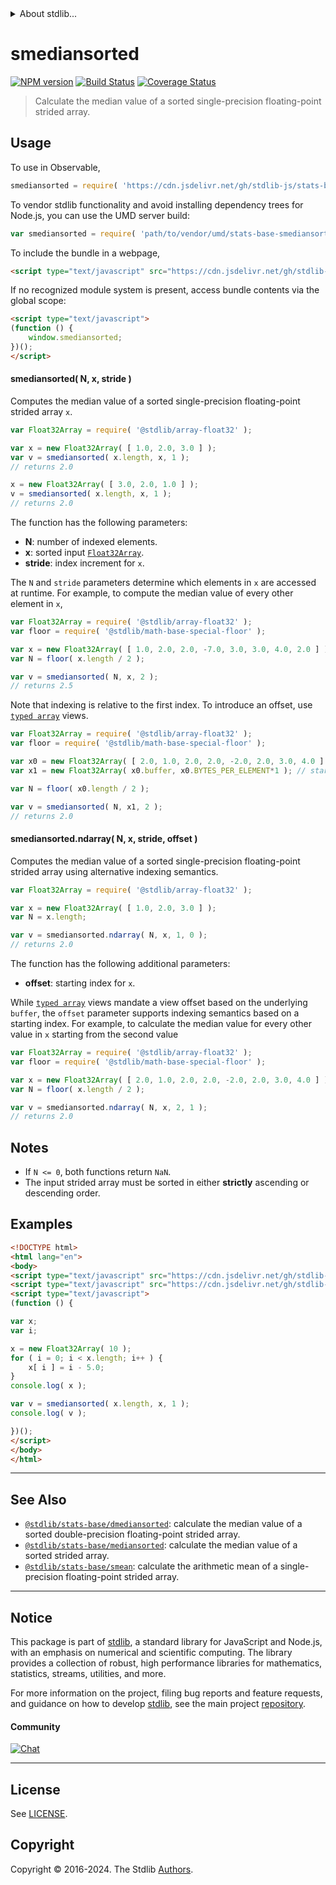 <!--

@license Apache-2.0

Copyright (c) 2020 The Stdlib Authors.

Licensed under the Apache License, Version 2.0 (the "License");
you may not use this file except in compliance with the License.
You may obtain a copy of the License at

   http://www.apache.org/licenses/LICENSE-2.0

Unless required by applicable law or agreed to in writing, software
distributed under the License is distributed on an "AS IS" BASIS,
WITHOUT WARRANTIES OR CONDITIONS OF ANY KIND, either express or implied.
See the License for the specific language governing permissions and
limitations under the License.

-->


<details>
  <summary>
    About stdlib...
  </summary>
  <p>We believe in a future in which the web is a preferred environment for numerical computation. To help realize this future, we've built stdlib. stdlib is a standard library, with an emphasis on numerical and scientific computation, written in JavaScript (and C) for execution in browsers and in Node.js.</p>
  <p>The library is fully decomposable, being architected in such a way that you can swap out and mix and match APIs and functionality to cater to your exact preferences and use cases.</p>
  <p>When you use stdlib, you can be absolutely certain that you are using the most thorough, rigorous, well-written, studied, documented, tested, measured, and high-quality code out there.</p>
  <p>To join us in bringing numerical computing to the web, get started by checking us out on <a href="https://github.com/stdlib-js/stdlib">GitHub</a>, and please consider <a href="https://opencollective.com/stdlib">financially supporting stdlib</a>. We greatly appreciate your continued support!</p>
</details>

# smediansorted

[![NPM version][npm-image]][npm-url] [![Build Status][test-image]][test-url] [![Coverage Status][coverage-image]][coverage-url] <!-- [![dependencies][dependencies-image]][dependencies-url] -->

> Calculate the median value of a sorted single-precision floating-point strided array.

<section class="intro">

</section>

<!-- /.intro -->



<section class="usage">

## Usage

To use in Observable,

```javascript
smediansorted = require( 'https://cdn.jsdelivr.net/gh/stdlib-js/stats-base-smediansorted@umd/browser.js' )
```

To vendor stdlib functionality and avoid installing dependency trees for Node.js, you can use the UMD server build:

```javascript
var smediansorted = require( 'path/to/vendor/umd/stats-base-smediansorted/index.js' )
```

To include the bundle in a webpage,

```html
<script type="text/javascript" src="https://cdn.jsdelivr.net/gh/stdlib-js/stats-base-smediansorted@umd/browser.js"></script>
```

If no recognized module system is present, access bundle contents via the global scope:

```html
<script type="text/javascript">
(function () {
    window.smediansorted;
})();
</script>
```

#### smediansorted( N, x, stride )

Computes the median value of a sorted single-precision floating-point strided array `x`.

```javascript
var Float32Array = require( '@stdlib/array-float32' );

var x = new Float32Array( [ 1.0, 2.0, 3.0 ] );
var v = smediansorted( x.length, x, 1 );
// returns 2.0

x = new Float32Array( [ 3.0, 2.0, 1.0 ] );
v = smediansorted( x.length, x, 1 );
// returns 2.0
```

The function has the following parameters:

-   **N**: number of indexed elements.
-   **x**: sorted input [`Float32Array`][@stdlib/array/float32].
-   **stride**: index increment for `x`.

The `N` and `stride` parameters determine which elements in `x` are accessed at runtime. For example, to compute the median value of every other element in `x`,

```javascript
var Float32Array = require( '@stdlib/array-float32' );
var floor = require( '@stdlib/math-base-special-floor' );

var x = new Float32Array( [ 1.0, 2.0, 2.0, -7.0, 3.0, 3.0, 4.0, 2.0 ] );
var N = floor( x.length / 2 );

var v = smediansorted( N, x, 2 );
// returns 2.5
```

Note that indexing is relative to the first index. To introduce an offset, use [`typed array`][mdn-typed-array] views.

<!-- eslint-disable stdlib/capitalized-comments -->

```javascript
var Float32Array = require( '@stdlib/array-float32' );
var floor = require( '@stdlib/math-base-special-floor' );

var x0 = new Float32Array( [ 2.0, 1.0, 2.0, 2.0, -2.0, 2.0, 3.0, 4.0 ] );
var x1 = new Float32Array( x0.buffer, x0.BYTES_PER_ELEMENT*1 ); // start at 2nd element

var N = floor( x0.length / 2 );

var v = smediansorted( N, x1, 2 );
// returns 2.0
```

#### smediansorted.ndarray( N, x, stride, offset )

Computes the median value of a sorted single-precision floating-point strided array using alternative indexing semantics.

```javascript
var Float32Array = require( '@stdlib/array-float32' );

var x = new Float32Array( [ 1.0, 2.0, 3.0 ] );
var N = x.length;

var v = smediansorted.ndarray( N, x, 1, 0 );
// returns 2.0
```

The function has the following additional parameters:

-   **offset**: starting index for `x`.

While [`typed array`][mdn-typed-array] views mandate a view offset based on the underlying `buffer`, the `offset` parameter supports indexing semantics based on a starting index. For example, to calculate the median value for every other value in `x` starting from the second value

```javascript
var Float32Array = require( '@stdlib/array-float32' );
var floor = require( '@stdlib/math-base-special-floor' );

var x = new Float32Array( [ 2.0, 1.0, 2.0, 2.0, -2.0, 2.0, 3.0, 4.0 ] );
var N = floor( x.length / 2 );

var v = smediansorted.ndarray( N, x, 2, 1 );
// returns 2.0
```

</section>

<!-- /.usage -->

<section class="notes">

## Notes

-   If `N <= 0`, both functions return `NaN`.
-   The input strided array must be sorted in either **strictly** ascending or descending order.

</section>

<!-- /.notes -->

<section class="examples">

## Examples

<!-- eslint no-undef: "error" -->

```html
<!DOCTYPE html>
<html lang="en">
<body>
<script type="text/javascript" src="https://cdn.jsdelivr.net/gh/stdlib-js/array-float32@umd/browser.js"></script>
<script type="text/javascript" src="https://cdn.jsdelivr.net/gh/stdlib-js/stats-base-smediansorted@umd/browser.js"></script>
<script type="text/javascript">
(function () {

var x;
var i;

x = new Float32Array( 10 );
for ( i = 0; i < x.length; i++ ) {
    x[ i ] = i - 5.0;
}
console.log( x );

var v = smediansorted( x.length, x, 1 );
console.log( v );

})();
</script>
</body>
</html>
```

</section>

<!-- /.examples -->

<!-- Section for related `stdlib` packages. Do not manually edit this section, as it is automatically populated. -->

<section class="related">

* * *

## See Also

-   <span class="package-name">[`@stdlib/stats-base/dmediansorted`][@stdlib/stats/base/dmediansorted]</span><span class="delimiter">: </span><span class="description">calculate the median value of a sorted double-precision floating-point strided array.</span>
-   <span class="package-name">[`@stdlib/stats-base/mediansorted`][@stdlib/stats/base/mediansorted]</span><span class="delimiter">: </span><span class="description">calculate the median value of a sorted strided array.</span>
-   <span class="package-name">[`@stdlib/stats-base/smean`][@stdlib/stats/base/smean]</span><span class="delimiter">: </span><span class="description">calculate the arithmetic mean of a single-precision floating-point strided array.</span>

</section>

<!-- /.related -->

<!-- Section for all links. Make sure to keep an empty line after the `section` element and another before the `/section` close. -->


<section class="main-repo" >

* * *

## Notice

This package is part of [stdlib][stdlib], a standard library for JavaScript and Node.js, with an emphasis on numerical and scientific computing. The library provides a collection of robust, high performance libraries for mathematics, statistics, streams, utilities, and more.

For more information on the project, filing bug reports and feature requests, and guidance on how to develop [stdlib][stdlib], see the main project [repository][stdlib].

#### Community

[![Chat][chat-image]][chat-url]

---

## License

See [LICENSE][stdlib-license].


## Copyright

Copyright &copy; 2016-2024. The Stdlib [Authors][stdlib-authors].

</section>

<!-- /.stdlib -->

<!-- Section for all links. Make sure to keep an empty line after the `section` element and another before the `/section` close. -->

<section class="links">

[npm-image]: http://img.shields.io/npm/v/@stdlib/stats-base-smediansorted.svg
[npm-url]: https://npmjs.org/package/@stdlib/stats-base-smediansorted

[test-image]: https://github.com/stdlib-js/stats-base-smediansorted/actions/workflows/test.yml/badge.svg?branch=v0.2.0
[test-url]: https://github.com/stdlib-js/stats-base-smediansorted/actions/workflows/test.yml?query=branch:v0.2.0

[coverage-image]: https://img.shields.io/codecov/c/github/stdlib-js/stats-base-smediansorted/main.svg
[coverage-url]: https://codecov.io/github/stdlib-js/stats-base-smediansorted?branch=main

<!--

[dependencies-image]: https://img.shields.io/david/stdlib-js/stats-base-smediansorted.svg
[dependencies-url]: https://david-dm.org/stdlib-js/stats-base-smediansorted/main

-->

[chat-image]: https://img.shields.io/gitter/room/stdlib-js/stdlib.svg
[chat-url]: https://app.gitter.im/#/room/#stdlib-js_stdlib:gitter.im

[stdlib]: https://github.com/stdlib-js/stdlib

[stdlib-authors]: https://github.com/stdlib-js/stdlib/graphs/contributors

[umd]: https://github.com/umdjs/umd
[es-module]: https://developer.mozilla.org/en-US/docs/Web/JavaScript/Guide/Modules

[deno-url]: https://github.com/stdlib-js/stats-base-smediansorted/tree/deno
[deno-readme]: https://github.com/stdlib-js/stats-base-smediansorted/blob/deno/README.md
[umd-url]: https://github.com/stdlib-js/stats-base-smediansorted/tree/umd
[umd-readme]: https://github.com/stdlib-js/stats-base-smediansorted/blob/umd/README.md
[esm-url]: https://github.com/stdlib-js/stats-base-smediansorted/tree/esm
[esm-readme]: https://github.com/stdlib-js/stats-base-smediansorted/blob/esm/README.md
[branches-url]: https://github.com/stdlib-js/stats-base-smediansorted/blob/main/branches.md

[stdlib-license]: https://raw.githubusercontent.com/stdlib-js/stats-base-smediansorted/main/LICENSE

[@stdlib/array/float32]: https://github.com/stdlib-js/array-float32/tree/umd

[mdn-typed-array]: https://developer.mozilla.org/en-US/docs/Web/JavaScript/Reference/Global_Objects/TypedArray

<!-- <related-links> -->

[@stdlib/stats/base/dmediansorted]: https://github.com/stdlib-js/stats-base-dmediansorted/tree/umd

[@stdlib/stats/base/mediansorted]: https://github.com/stdlib-js/stats-base-mediansorted/tree/umd

[@stdlib/stats/base/smean]: https://github.com/stdlib-js/stats-base-smean/tree/umd

<!-- </related-links> -->

</section>

<!-- /.links -->
